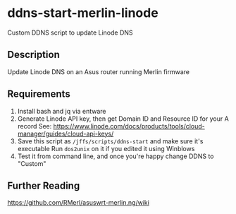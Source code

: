 # ddns-start-merlin-linode
Custom DDNS script to update Linode DNS

## Description

Update Linode DNS on an Asus router running Merlin firmware

## Requirements

1. Install bash and jq via entware
2. Generate Linode API key, then get Domain ID and Resource ID for your A record
See: https://www.linode.com/docs/products/tools/cloud-manager/guides/cloud-api-keys/
3. Save this script as `/jffs/scripts/ddns-start` and make sure it's executable
Run `dos2unix` on it if you edited it using Winblows
4. Test it from command line, and once you're happy change DDNS to "Custom"

## Further Reading
https://github.com/RMerl/asuswrt-merlin.ng/wiki

